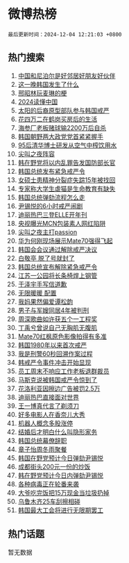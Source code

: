 # 微博热榜

`最后更新时间：2024-12-04 12:21:03 +0800`

## 热门搜索

1. [中国和尼泊尔是好邻居好朋友好伙伴](https://m.weibo.cn/search?containerid=100103type%3D1%26t%3D10%26q%3D%23%E4%B8%AD%E5%9B%BD%E5%92%8C%E5%B0%BC%E6%B3%8A%E5%B0%94%E6%98%AF%E5%A5%BD%E9%82%BB%E5%B1%85%E5%A5%BD%E6%9C%8B%E5%8F%8B%E5%A5%BD%E4%BC%99%E4%BC%B4%23&stream_entry_id=51&isnewpage=1&extparam=seat%3D1%26filter_type%3Drealtimehot%26stream_entry_id%3D51%26pos%3D0%26dgr%3D0%26q%3D%2523%25E4%25B8%25AD%25E5%259B%25BD%25E5%2592%258C%25E5%25B0%25BC%25E6%25B3%258A%25E5%25B0%2594%25E6%2598%25AF%25E5%25A5%25BD%25E9%2582%25BB%25E5%25B1%2585%25E5%25A5%25BD%25E6%259C%258B%25E5%258F%258B%25E5%25A5%25BD%25E4%25BC%2599%25E4%25BC%25B4%2523%26cate%3D10103%26c_type%3D51%26display_time%3D1733286062%26pre_seqid%3D17332860622560127166023)
1. [这一晚韩国发生了什么](https://m.weibo.cn/search?containerid=100103type%3D1%26t%3D10%26q%3D%23%E8%BF%99%E4%B8%80%E6%99%9A%E9%9F%A9%E5%9B%BD%E5%8F%91%E7%94%9F%E4%BA%86%E4%BB%80%E4%B9%88%23&stream_entry_id=31&isnewpage=1&extparam=seat%3D1%26filter_type%3Drealtimehot%26flag%3D2%26pos%3D0%26dgr%3D0%26cate%3D5001%26realpos%3D1%26band_rank%3D1%26stream_entry_id%3D31%26q%3D%2523%25E8%25BF%2599%25E4%25B8%2580%25E6%2599%259A%25E9%259F%25A9%25E5%259B%25BD%25E5%258F%2591%25E7%2594%259F%25E4%25BA%2586%25E4%25BB%2580%25E4%25B9%2588%2523%26lcate%3D5001%26c_type%3D31%26display_time%3D1733286062%26pre_seqid%3D17332860622560127166023)
1. [邢昭林玩麦琳的梗](https://m.weibo.cn/search?containerid=100103type%3D1%26t%3D10%26q%3D%23%E9%82%A2%E6%98%AD%E6%9E%97%E7%8E%A9%E9%BA%A6%E7%90%B3%E7%9A%84%E6%A2%97%23&stream_entry_id=31&isnewpage=1&extparam=seat%3D1%26filter_type%3Drealtimehot%26flag%3D2%26pos%3D1%26dgr%3D0%26cate%3D5001%26realpos%3D2%26band_rank%3D2%26stream_entry_id%3D31%26q%3D%2523%25E9%2582%25A2%25E6%2598%25AD%25E6%259E%2597%25E7%258E%25A9%25E9%25BA%25A6%25E7%2590%25B3%25E7%259A%2584%25E6%25A2%2597%2523%26lcate%3D5001%26c_type%3D31%26display_time%3D1733286062%26pre_seqid%3D17332860622560127166023)
1. [2024读懂中国](https://m.weibo.cn/search?containerid=100103type%3D1%26t%3D10%26q%3D%232024%E8%AF%BB%E6%87%82%E4%B8%AD%E5%9B%BD%23&stream_entry_id=31&isnewpage=1&extparam=seat%3D1%26filter_type%3Drealtimehot%26flag%3D0%26pos%3D2%26dgr%3D0%26cate%3D5001%26realpos%3D3%26band_rank%3D3%26stream_entry_id%3D31%26q%3D%25232024%25E8%25AF%25BB%25E6%2587%2582%25E4%25B8%25AD%25E5%259B%25BD%2523%26lcate%3D5001%26c_type%3D31%26display_time%3D1733286062%26pre_seqid%3D17332860622560127166023)
1. [太阳的后裔原型部队参与韩国戒严](https://m.weibo.cn/search?containerid=100103type%3D1%26t%3D10%26q%3D%23%E5%A4%AA%E9%98%B3%E7%9A%84%E5%90%8E%E8%A3%94%E5%8E%9F%E5%9E%8B%E9%83%A8%E9%98%9F%E5%8F%82%E4%B8%8E%E9%9F%A9%E5%9B%BD%E6%88%92%E4%B8%A5%23&stream_entry_id=31&isnewpage=1&extparam=seat%3D1%26filter_type%3Drealtimehot%26flag%3D1%26pos%3D3%26dgr%3D0%26cate%3D5001%26realpos%3D4%26band_rank%3D4%26stream_entry_id%3D31%26q%3D%2523%25E5%25A4%25AA%25E9%2598%25B3%25E7%259A%2584%25E5%2590%258E%25E8%25A3%2594%25E5%258E%259F%25E5%259E%258B%25E9%2583%25A8%25E9%2598%259F%25E5%258F%2582%25E4%25B8%258E%25E9%259F%25A9%25E5%259B%25BD%25E6%2588%2592%25E4%25B8%25A5%2523%26lcate%3D5001%26c_type%3D31%26display_time%3D1733286062%26pre_seqid%3D17332860622560127166023)
1. [花四万二在鹤岗买房后的生活](https://m.weibo.cn/search?containerid=100103type%3D1%26t%3D10%26q%3D%E8%8A%B1%E5%9B%9B%E4%B8%87%E4%BA%8C%E5%9C%A8%E9%B9%A4%E5%B2%97%E4%B9%B0%E6%88%BF%E5%90%8E%E7%9A%84%E7%94%9F%E6%B4%BB&stream_entry_id=31&isnewpage=1&extparam=seat%3D1%26filter_type%3Drealtimehot%26flag%3D2%26pos%3D4%26dgr%3D0%26cate%3D5001%26realpos%3D5%26band_rank%3D5%26stream_entry_id%3D31%26q%3D%25E8%258A%25B1%25E5%259B%259B%25E4%25B8%2587%25E4%25BA%258C%25E5%259C%25A8%25E9%25B9%25A4%25E5%25B2%2597%25E4%25B9%25B0%25E6%2588%25BF%25E5%2590%258E%25E7%259A%2584%25E7%2594%259F%25E6%25B4%25BB%26lcate%3D5001%26c_type%3D31%26display_time%3D1733286062%26pre_seqid%3D17332860622560127166023)
1. [海参厂老板赌球输2200万后自杀](https://m.weibo.cn/search?containerid=100103type%3D1%26t%3D10%26q%3D%23%E6%B5%B7%E5%8F%82%E5%8E%82%E8%80%81%E6%9D%BF%E8%B5%8C%E7%90%83%E8%BE%932200%E4%B8%87%E5%90%8E%E8%87%AA%E6%9D%80%23&stream_entry_id=31&isnewpage=1&extparam=seat%3D1%26filter_type%3Drealtimehot%26flag%3D0%26pos%3D5%26dgr%3D0%26cate%3D5001%26realpos%3D6%26band_rank%3D6%26stream_entry_id%3D31%26q%3D%2523%25E6%25B5%25B7%25E5%258F%2582%25E5%258E%2582%25E8%2580%2581%25E6%259D%25BF%25E8%25B5%258C%25E7%2590%2583%25E8%25BE%25932200%25E4%25B8%2587%25E5%2590%258E%25E8%2587%25AA%25E6%259D%2580%2523%26lcate%3D5001%26c_type%3D31%26display_time%3D1733286062%26pre_seqid%3D17332860622560127166023)
1. [韩国朝野两大政党党首紧紧握手](https://m.weibo.cn/search?containerid=100103type%3D1%26t%3D10%26q%3D%23%E9%9F%A9%E5%9B%BD%E6%9C%9D%E9%87%8E%E4%B8%A4%E5%A4%A7%E6%94%BF%E5%85%9A%E5%85%9A%E9%A6%96%E7%B4%A7%E7%B4%A7%E6%8F%A1%E6%89%8B%23&stream_entry_id=31&isnewpage=1&extparam=seat%3D1%26filter_type%3Drealtimehot%26flag%3D1%26pos%3D6%26dgr%3D0%26cate%3D5001%26realpos%3D7%26band_rank%3D7%26stream_entry_id%3D31%26q%3D%2523%25E9%259F%25A9%25E5%259B%25BD%25E6%259C%259D%25E9%2587%258E%25E4%25B8%25A4%25E5%25A4%25A7%25E6%2594%25BF%25E5%2585%259A%25E5%2585%259A%25E9%25A6%2596%25E7%25B4%25A7%25E7%25B4%25A7%25E6%258F%25A1%25E6%2589%258B%2523%26lcate%3D5001%26c_type%3D31%26display_time%3D1733286062%26pre_seqid%3D17332860622560127166023)
1. [95后清华博士研发从空气中榨饮用水](https://m.weibo.cn/search?containerid=100103type%3D1%26t%3D10%26q%3D%2395%E5%90%8E%E6%B8%85%E5%8D%8E%E5%8D%9A%E5%A3%AB%E7%A0%94%E5%8F%91%E4%BB%8E%E7%A9%BA%E6%B0%94%E4%B8%AD%E6%A6%A8%E9%A5%AE%E7%94%A8%E6%B0%B4%23&stream_entry_id=31&isnewpage=1&extparam=seat%3D1%26filter_type%3Drealtimehot%26flag%3D1%26pos%3D7%26dgr%3D0%26cate%3D5001%26realpos%3D8%26band_rank%3D8%26stream_entry_id%3D31%26q%3D%252395%25E5%2590%258E%25E6%25B8%2585%25E5%258D%258E%25E5%258D%259A%25E5%25A3%25AB%25E7%25A0%2594%25E5%258F%2591%25E4%25BB%258E%25E7%25A9%25BA%25E6%25B0%2594%25E4%25B8%25AD%25E6%25A6%25A8%25E9%25A5%25AE%25E7%2594%25A8%25E6%25B0%25B4%2523%26lcate%3D5001%26c_type%3D31%26display_time%3D1733286062%26pre_seqid%3D17332860622560127166023)
1. [尖叫之夜阵容](https://m.weibo.cn/search?containerid=100103type%3D1%26t%3D10%26q%3D%E5%B0%96%E5%8F%AB%E4%B9%8B%E5%A4%9C%E9%98%B5%E5%AE%B9&stream_entry_id=31&isnewpage=1&extparam=seat%3D1%26filter_type%3Drealtimehot%26flag%3D0%26pos%3D8%26dgr%3D0%26cate%3D5001%26realpos%3D9%26band_rank%3D9%26stream_entry_id%3D31%26q%3D%25E5%25B0%2596%25E5%258F%25AB%25E4%25B9%258B%25E5%25A4%259C%25E9%2598%25B5%25E5%25AE%25B9%26lcate%3D5001%26c_type%3D31%26display_time%3D1733286062%26pre_seqid%3D17332860622560127166023)
1. [韩在野党将以内乱罪告发国防部长官](https://m.weibo.cn/search?containerid=100103type%3D1%26t%3D10%26q%3D%23%E9%9F%A9%E5%9C%A8%E9%87%8E%E5%85%9A%E5%B0%86%E4%BB%A5%E5%86%85%E4%B9%B1%E7%BD%AA%E5%91%8A%E5%8F%91%E5%9B%BD%E9%98%B2%E9%83%A8%E9%95%BF%E5%AE%98%23&stream_entry_id=31&isnewpage=1&extparam=seat%3D1%26filter_type%3Drealtimehot%26flag%3D1%26pos%3D9%26dgr%3D0%26cate%3D5001%26realpos%3D10%26band_rank%3D10%26stream_entry_id%3D31%26q%3D%2523%25E9%259F%25A9%25E5%259C%25A8%25E9%2587%258E%25E5%2585%259A%25E5%25B0%2586%25E4%25BB%25A5%25E5%2586%2585%25E4%25B9%25B1%25E7%25BD%25AA%25E5%2591%258A%25E5%258F%2591%25E5%259B%25BD%25E9%2598%25B2%25E9%2583%25A8%25E9%2595%25BF%25E5%25AE%2598%2523%26lcate%3D5001%26c_type%3D31%26display_time%3D1733286062%26pre_seqid%3D17332860622560127166023)
1. [韩国总统发布紧急戒严令](https://m.weibo.cn/search?containerid=100103type%3D1%26t%3D10%26q%3D%23%E9%9F%A9%E5%9B%BD%E6%80%BB%E7%BB%9F%E5%8F%91%E5%B8%83%E7%B4%A7%E6%80%A5%E6%88%92%E4%B8%A5%E4%BB%A4%23&stream_entry_id=31&isnewpage=1&extparam=seat%3D1%26filter_type%3Drealtimehot%26flag%3D0%26pos%3D10%26dgr%3D0%26cate%3D5001%26realpos%3D11%26band_rank%3D11%26stream_entry_id%3D31%26q%3D%2523%25E9%259F%25A9%25E5%259B%25BD%25E6%2580%25BB%25E7%25BB%259F%25E5%258F%2591%25E5%25B8%2583%25E7%25B4%25A7%25E6%2580%25A5%25E6%2588%2592%25E4%25B8%25A5%25E4%25BB%25A4%2523%26lcate%3D5001%26c_type%3D31%26display_time%3D1733286062%26pre_seqid%3D17332860622560127166023)
1. [女硕士患精神分裂症失踪15年被找回](https://m.weibo.cn/search?containerid=100103type%3D1%26t%3D10%26q%3D%23%E5%A5%B3%E7%A1%95%E5%A3%AB%E6%82%A3%E7%B2%BE%E7%A5%9E%E5%88%86%E8%A3%82%E7%97%87%E5%A4%B1%E8%B8%AA15%E5%B9%B4%E8%A2%AB%E6%89%BE%E5%9B%9E%23&stream_entry_id=31&isnewpage=1&extparam=seat%3D1%26filter_type%3Drealtimehot%26flag%3D0%26pos%3D11%26dgr%3D0%26cate%3D5001%26realpos%3D12%26band_rank%3D12%26stream_entry_id%3D31%26q%3D%2523%25E5%25A5%25B3%25E7%25A1%2595%25E5%25A3%25AB%25E6%2582%25A3%25E7%25B2%25BE%25E7%25A5%259E%25E5%2588%2586%25E8%25A3%2582%25E7%2597%2587%25E5%25A4%25B1%25E8%25B8%25AA15%25E5%25B9%25B4%25E8%25A2%25AB%25E6%2589%25BE%25E5%259B%259E%2523%26lcate%3D5001%26c_type%3D31%26display_time%3D1733286062%26pre_seqid%3D17332860622560127166023)
1. [专家称大学生虐猫是生命教育有缺失](https://m.weibo.cn/search?containerid=100103type%3D1%26t%3D10%26q%3D%23%E4%B8%93%E5%AE%B6%E7%A7%B0%E5%A4%A7%E5%AD%A6%E7%94%9F%E8%99%90%E7%8C%AB%E6%98%AF%E7%94%9F%E5%91%BD%E6%95%99%E8%82%B2%E6%9C%89%E7%BC%BA%E5%A4%B1%23&stream_entry_id=31&isnewpage=1&extparam=seat%3D1%26filter_type%3Drealtimehot%26flag%3D1%26pos%3D12%26dgr%3D0%26cate%3D5001%26realpos%3D13%26band_rank%3D13%26stream_entry_id%3D31%26q%3D%2523%25E4%25B8%2593%25E5%25AE%25B6%25E7%25A7%25B0%25E5%25A4%25A7%25E5%25AD%25A6%25E7%2594%259F%25E8%2599%2590%25E7%258C%25AB%25E6%2598%25AF%25E7%2594%259F%25E5%2591%25BD%25E6%2595%2599%25E8%2582%25B2%25E6%259C%2589%25E7%25BC%25BA%25E5%25A4%25B1%2523%26lcate%3D5001%26c_type%3D31%26display_time%3D1733286062%26pre_seqid%3D17332860622560127166023)
1. [韩国总统弹劾流程怎么走](https://m.weibo.cn/search?containerid=100103type%3D1%26t%3D10%26q%3D%23%E9%9F%A9%E5%9B%BD%E6%80%BB%E7%BB%9F%E5%BC%B9%E5%8A%BE%E6%B5%81%E7%A8%8B%E6%80%8E%E4%B9%88%E8%B5%B0%23&stream_entry_id=31&isnewpage=1&extparam=seat%3D1%26filter_type%3Drealtimehot%26flag%3D1%26pos%3D13%26dgr%3D0%26cate%3D5001%26realpos%3D14%26band_rank%3D14%26stream_entry_id%3D31%26q%3D%2523%25E9%259F%25A9%25E5%259B%25BD%25E6%2580%25BB%25E7%25BB%259F%25E5%25BC%25B9%25E5%258A%25BE%25E6%25B5%2581%25E7%25A8%258B%25E6%2580%258E%25E4%25B9%2588%25E8%25B5%25B0%2523%26lcate%3D5001%26c_type%3D31%26display_time%3D1733286062%26pre_seqid%3D17332860622560127166023)
1. [尹锡悦的6小时戒严闹剧](https://m.weibo.cn/search?containerid=100103type%3D1%26t%3D10%26q%3D%23%E5%B0%B9%E9%94%A1%E6%82%A6%E7%9A%846%E5%B0%8F%E6%97%B6%E6%88%92%E4%B8%A5%E9%97%B9%E5%89%A7%23&stream_entry_id=31&isnewpage=1&extparam=seat%3D1%26filter_type%3Drealtimehot%26flag%3D1%26pos%3D14%26dgr%3D0%26cate%3D5001%26realpos%3D15%26band_rank%3D15%26stream_entry_id%3D31%26q%3D%2523%25E5%25B0%25B9%25E9%2594%25A1%25E6%2582%25A6%25E7%259A%25846%25E5%25B0%258F%25E6%2597%25B6%25E6%2588%2592%25E4%25B8%25A5%25E9%2597%25B9%25E5%2589%25A7%2523%26lcate%3D5001%26c_type%3D31%26display_time%3D1733286062%26pre_seqid%3D17332860622560127166023)
1. [迪丽热巴三登ELLE开年刊](https://m.weibo.cn/search?containerid=100103type%3D1%26t%3D10%26q%3D%23%E8%BF%AA%E4%B8%BD%E7%83%AD%E5%B7%B4%E4%B8%89%E7%99%BBELLE%E5%BC%80%E5%B9%B4%E5%88%8A%23&stream_entry_id=31&isnewpage=1&extparam=seat%3D1%26filter_type%3Drealtimehot%26flag%3D0%26pos%3D15%26dgr%3D0%26cate%3D5001%26realpos%3D16%26band_rank%3D16%26stream_entry_id%3D31%26q%3D%2523%25E8%25BF%25AA%25E4%25B8%25BD%25E7%2583%25AD%25E5%25B7%25B4%25E4%25B8%2589%25E7%2599%25BBELLE%25E5%25BC%2580%25E5%25B9%25B4%25E5%2588%258A%2523%26lcate%3D5001%26c_type%3D31%26display_time%3D1733286062%26pre_seqid%3D17332860622560127166023)
1. [央视曝光MCN包装素人网红陷阱](https://m.weibo.cn/search?containerid=100103type%3D1%26t%3D10%26q%3D%23%E5%A4%AE%E8%A7%86%E6%9B%9D%E5%85%89MCN%E5%8C%85%E8%A3%85%E7%B4%A0%E4%BA%BA%E7%BD%91%E7%BA%A2%E9%99%B7%E9%98%B1%23&stream_entry_id=31&isnewpage=1&extparam=seat%3D1%26filter_type%3Drealtimehot%26flag%3D0%26pos%3D16%26dgr%3D0%26cate%3D5001%26realpos%3D17%26band_rank%3D17%26stream_entry_id%3D31%26q%3D%2523%25E5%25A4%25AE%25E8%25A7%2586%25E6%259B%259D%25E5%2585%2589MCN%25E5%258C%2585%25E8%25A3%2585%25E7%25B4%25A0%25E4%25BA%25BA%25E7%25BD%2591%25E7%25BA%25A2%25E9%2599%25B7%25E9%2598%25B1%2523%26lcate%3D5001%26c_type%3D31%26display_time%3D1733286062%26pre_seqid%3D17332860622560127166023)
1. [尖叫之夜主打passion](https://m.weibo.cn/search?containerid=100103type%3D1%26t%3D10%26q%3D%23%E5%B0%96%E5%8F%AB%E4%B9%8B%E5%A4%9C%E4%B8%BB%E6%89%93passion%23&stream_entry_id=31&isnewpage=1&extparam=seat%3D1%26filter_type%3Drealtimehot%26flag%3D1%26pos%3D17%26dgr%3D0%26cate%3D5001%26realpos%3D18%26band_rank%3D18%26stream_entry_id%3D31%26q%3D%2523%25E5%25B0%2596%25E5%258F%25AB%25E4%25B9%258B%25E5%25A4%259C%25E4%25B8%25BB%25E6%2589%2593passion%2523%26lcate%3D5001%26c_type%3D31%26display_time%3D1733286062%26pre_seqid%3D17332860622560127166023)
1. [华为何刚现场展示Mate70强得飞起](https://m.weibo.cn/search?containerid=100103type%3D1%26t%3D10%26q%3D%23%E5%8D%8E%E4%B8%BA%E4%BD%95%E5%88%9A%E7%8E%B0%E5%9C%BA%E5%B1%95%E7%A4%BAMate70%E5%BC%BA%E5%BE%97%E9%A3%9E%E8%B5%B7%23&stream_entry_id=31&isnewpage=1&extparam=seat%3D1%26filter_type%3Drealtimehot%26flag%3D0%26pos%3D18%26dgr%3D0%26cate%3D5001%26band_rank%3D19%26realpos%3D19%26adid%3D267085%26c_type%3D31%26q%3D%2523%25E5%258D%258E%25E4%25B8%25BA%25E4%25BD%2595%25E5%2588%259A%25E7%258E%25B0%25E5%259C%25BA%25E5%25B1%2595%25E7%25A4%25BAMate70%25E5%25BC%25BA%25E5%25BE%2597%25E9%25A3%259E%25E8%25B5%25B7%2523%26lcate%3D5001%26stream_entry_id%3D31%26display_time%3D1733286062%26pre_seqid%3D17332860622560127166023)
1. [韩国会会议通过解除戒严决议](https://m.weibo.cn/search?containerid=100103type%3D1%26t%3D10%26q%3D%23%E9%9F%A9%E5%9B%BD%E4%BC%9A%E4%BC%9A%E8%AE%AE%E9%80%9A%E8%BF%87%E8%A7%A3%E9%99%A4%E6%88%92%E4%B8%A5%E5%86%B3%E8%AE%AE%23&stream_entry_id=31&isnewpage=1&extparam=seat%3D1%26filter_type%3Drealtimehot%26flag%3D0%26pos%3D19%26dgr%3D0%26cate%3D5001%26realpos%3D20%26band_rank%3D20%26stream_entry_id%3D31%26q%3D%2523%25E9%259F%25A9%25E5%259B%25BD%25E4%25BC%259A%25E4%25BC%259A%25E8%25AE%25AE%25E9%2580%259A%25E8%25BF%2587%25E8%25A7%25A3%25E9%2599%25A4%25E6%2588%2592%25E4%25B8%25A5%25E5%2586%25B3%25E8%25AE%25AE%2523%26lcate%3D5001%26c_type%3D31%26display_time%3D1733286062%26pre_seqid%3D17332860622560127166023)
1. [白敬亭 脱了号就封了](https://m.weibo.cn/search?containerid=100103type%3D1%26t%3D10%26q%3D%E7%99%BD%E6%95%AC%E4%BA%AD+%E8%84%B1%E4%BA%86%E5%8F%B7%E5%B0%B1%E5%B0%81%E4%BA%86&stream_entry_id=31&isnewpage=1&extparam=seat%3D1%26filter_type%3Drealtimehot%26flag%3D2%26pos%3D20%26dgr%3D0%26cate%3D5001%26realpos%3D21%26band_rank%3D21%26stream_entry_id%3D31%26q%3D%25E7%2599%25BD%25E6%2595%25AC%25E4%25BA%25AD%2520%25E8%2584%25B1%25E4%25BA%2586%25E5%258F%25B7%25E5%25B0%25B1%25E5%25B0%2581%25E4%25BA%2586%26lcate%3D5001%26c_type%3D31%26display_time%3D1733286062%26pre_seqid%3D17332860622560127166023)
1. [韩国总统宣布解除紧急戒严令](https://m.weibo.cn/search?containerid=100103type%3D1%26t%3D10%26q%3D%23%E9%9F%A9%E5%9B%BD%E6%80%BB%E7%BB%9F%E5%AE%A3%E5%B8%83%E8%A7%A3%E9%99%A4%E7%B4%A7%E6%80%A5%E6%88%92%E4%B8%A5%E4%BB%A4%23&stream_entry_id=31&isnewpage=1&extparam=seat%3D1%26filter_type%3Drealtimehot%26flag%3D0%26pos%3D21%26dgr%3D0%26cate%3D5001%26realpos%3D22%26band_rank%3D22%26stream_entry_id%3D31%26q%3D%2523%25E9%259F%25A9%25E5%259B%25BD%25E6%2580%25BB%25E7%25BB%259F%25E5%25AE%25A3%25E5%25B8%2583%25E8%25A7%25A3%25E9%2599%25A4%25E7%25B4%25A7%25E6%2580%25A5%25E6%2588%2592%25E4%25B8%25A5%25E4%25BB%25A4%2523%26lcate%3D5001%26c_type%3D31%26display_time%3D1733286062%26pre_seqid%3D17332860622560127166023)
1. [江苏一公园将长条椅焊上钢管](https://m.weibo.cn/search?containerid=100103type%3D1%26t%3D10%26q%3D%23%E6%B1%9F%E8%8B%8F%E4%B8%80%E5%85%AC%E5%9B%AD%E5%B0%86%E9%95%BF%E6%9D%A1%E6%A4%85%E7%84%8A%E4%B8%8A%E9%92%A2%E7%AE%A1%23&stream_entry_id=31&isnewpage=1&extparam=seat%3D1%26filter_type%3Drealtimehot%26flag%3D1%26pos%3D22%26dgr%3D0%26cate%3D5001%26realpos%3D23%26band_rank%3D23%26stream_entry_id%3D31%26q%3D%2523%25E6%25B1%259F%25E8%258B%258F%25E4%25B8%2580%25E5%2585%25AC%25E5%259B%25AD%25E5%25B0%2586%25E9%2595%25BF%25E6%259D%25A1%25E6%25A4%2585%25E7%2584%258A%25E4%25B8%258A%25E9%2592%25A2%25E7%25AE%25A1%2523%26lcate%3D5001%26c_type%3D31%26display_time%3D1733286062%26pre_seqid%3D17332860622560127166023)
1. [于泽宇手写信道歉](https://m.weibo.cn/search?containerid=100103type%3D1%26t%3D10%26q%3D%23%E4%BA%8E%E6%B3%BD%E5%AE%87%E6%89%8B%E5%86%99%E4%BF%A1%E9%81%93%E6%AD%89%23&stream_entry_id=31&isnewpage=1&extparam=seat%3D1%26filter_type%3Drealtimehot%26flag%3D1%26pos%3D23%26dgr%3D0%26cate%3D5001%26realpos%3D24%26band_rank%3D24%26stream_entry_id%3D31%26q%3D%2523%25E4%25BA%258E%25E6%25B3%25BD%25E5%25AE%2587%25E6%2589%258B%25E5%2586%2599%25E4%25BF%25A1%25E9%2581%2593%25E6%25AD%2589%2523%26lcate%3D5001%26c_type%3D31%26display_time%3D1733286062%26pre_seqid%3D17332860622560127166023)
1. [无限暖暖 配置](https://m.weibo.cn/search?containerid=100103type%3D1%26t%3D10%26q%3D%E6%97%A0%E9%99%90%E6%9A%96%E6%9A%96+%E9%85%8D%E7%BD%AE&stream_entry_id=31&isnewpage=1&extparam=seat%3D1%26filter_type%3Drealtimehot%26flag%3D1%26pos%3D24%26dgr%3D0%26cate%3D5001%26realpos%3D25%26band_rank%3D25%26stream_entry_id%3D31%26q%3D%25E6%2597%25A0%25E9%2599%2590%25E6%259A%2596%25E6%259A%2596%2520%25E9%2585%258D%25E7%25BD%25AE%26lcate%3D5001%26c_type%3D31%26display_time%3D1733286062%26pre_seqid%3D17332860622560127166023)
1. [我妈果然偏爱谭松韵](https://m.weibo.cn/search?containerid=100103type%3D1%26t%3D10%26q%3D%E6%88%91%E5%A6%88%E6%9E%9C%E7%84%B6%E5%81%8F%E7%88%B1%E8%B0%AD%E6%9D%BE%E9%9F%B5&stream_entry_id=31&isnewpage=1&extparam=seat%3D1%26filter_type%3Drealtimehot%26flag%3D0%26pos%3D25%26dgr%3D0%26cate%3D5001%26realpos%3D26%26band_rank%3D26%26stream_entry_id%3D31%26q%3D%25E6%2588%2591%25E5%25A6%2588%25E6%259E%259C%25E7%2584%25B6%25E5%2581%258F%25E7%2588%25B1%25E8%25B0%25AD%25E6%259D%25BE%25E9%259F%25B5%26lcate%3D5001%26c_type%3D31%26display_time%3D1733286062%26pre_seqid%3D17332860622560127166023)
1. [男子与军嫂同居4年被判刑](https://m.weibo.cn/search?containerid=100103type%3D1%26t%3D10%26q%3D%23%E7%94%B7%E5%AD%90%E4%B8%8E%E5%86%9B%E5%AB%82%E5%90%8C%E5%B1%854%E5%B9%B4%E8%A2%AB%E5%88%A4%E5%88%91%23&stream_entry_id=31&isnewpage=1&extparam=seat%3D1%26filter_type%3Drealtimehot%26flag%3D0%26pos%3D26%26dgr%3D0%26cate%3D5001%26realpos%3D27%26band_rank%3D27%26stream_entry_id%3D31%26q%3D%2523%25E7%2594%25B7%25E5%25AD%2590%25E4%25B8%258E%25E5%2586%259B%25E5%25AB%2582%25E5%2590%258C%25E5%25B1%25854%25E5%25B9%25B4%25E8%25A2%25AB%25E5%2588%25A4%25E5%2588%2591%2523%26lcate%3D5001%26c_type%3D31%26display_time%3D1733286062%26pre_seqid%3D17332860622560127166023)
1. [周深歌曲如许获五个一工程奖](https://m.weibo.cn/search?containerid=100103type%3D1%26t%3D10%26q%3D%23%E5%91%A8%E6%B7%B1%E6%AD%8C%E6%9B%B2%E5%A6%82%E8%AE%B8%E8%8E%B7%E4%BA%94%E4%B8%AA%E4%B8%80%E5%B7%A5%E7%A8%8B%E5%A5%96%23&stream_entry_id=31&isnewpage=1&extparam=seat%3D1%26filter_type%3Drealtimehot%26flag%3D1%26pos%3D27%26dgr%3D0%26cate%3D5001%26realpos%3D28%26band_rank%3D28%26stream_entry_id%3D31%26q%3D%2523%25E5%2591%25A8%25E6%25B7%25B1%25E6%25AD%258C%25E6%259B%25B2%25E5%25A6%2582%25E8%25AE%25B8%25E8%258E%25B7%25E4%25BA%2594%25E4%25B8%25AA%25E4%25B8%2580%25E5%25B7%25A5%25E7%25A8%258B%25E5%25A5%2596%2523%26lcate%3D5001%26c_type%3D31%26display_time%3D1733286062%26pre_seqid%3D17332860622560127166023)
1. [丁禹兮曾说自己无胸肌无腹肌](https://m.weibo.cn/search?containerid=100103type%3D1%26t%3D10%26q%3D%23%E4%B8%81%E7%A6%B9%E5%85%AE%E6%9B%BE%E8%AF%B4%E8%87%AA%E5%B7%B1%E6%97%A0%E8%83%B8%E8%82%8C%E6%97%A0%E8%85%B9%E8%82%8C%23&stream_entry_id=31&isnewpage=1&extparam=seat%3D1%26filter_type%3Drealtimehot%26flag%3D0%26pos%3D28%26dgr%3D0%26cate%3D5001%26realpos%3D29%26band_rank%3D29%26stream_entry_id%3D31%26q%3D%2523%25E4%25B8%2581%25E7%25A6%25B9%25E5%2585%25AE%25E6%259B%25BE%25E8%25AF%25B4%25E8%2587%25AA%25E5%25B7%25B1%25E6%2597%25A0%25E8%2583%25B8%25E8%2582%258C%25E6%2597%25A0%25E8%2585%25B9%25E8%2582%258C%2523%26lcate%3D5001%26c_type%3D31%26display_time%3D1733286062%26pre_seqid%3D17332860622560127166023)
1. [Mate70红枫原色影像拍得有多准](https://m.weibo.cn/search?containerid=100103type%3D1%26t%3D10%26q%3D%23Mate70%E7%BA%A2%E6%9E%AB%E5%8E%9F%E8%89%B2%E5%BD%B1%E5%83%8F%E6%8B%8D%E5%BE%97%E6%9C%89%E5%A4%9A%E5%87%86%23&stream_entry_id=31&isnewpage=1&extparam=seat%3D1%26filter_type%3Drealtimehot%26flag%3D0%26pos%3D29%26dgr%3D0%26cate%3D5001%26band_rank%3D30%26realpos%3D30%26adid%3D267086%26c_type%3D31%26q%3D%2523Mate70%25E7%25BA%25A2%25E6%259E%25AB%25E5%258E%259F%25E8%2589%25B2%25E5%25BD%25B1%25E5%2583%258F%25E6%258B%258D%25E5%25BE%2597%25E6%259C%2589%25E5%25A4%259A%25E5%2587%2586%2523%26lcate%3D5001%26stream_entry_id%3D31%26display_time%3D1733286062%26pre_seqid%3D17332860622560127166023)
1. [韩国1980年以来首次戒严](https://m.weibo.cn/search?containerid=100103type%3D1%26t%3D10%26q%3D%23%E9%9F%A9%E5%9B%BD1980%E5%B9%B4%E4%BB%A5%E6%9D%A5%E9%A6%96%E6%AC%A1%E6%88%92%E4%B8%A5%23&stream_entry_id=31&isnewpage=1&extparam=seat%3D1%26filter_type%3Drealtimehot%26flag%3D0%26pos%3D30%26dgr%3D0%26cate%3D5001%26realpos%3D31%26band_rank%3D31%26stream_entry_id%3D31%26q%3D%2523%25E9%259F%25A9%25E5%259B%25BD1980%25E5%25B9%25B4%25E4%25BB%25A5%25E6%259D%25A5%25E9%25A6%2596%25E6%25AC%25A1%25E6%2588%2592%25E4%25B8%25A5%2523%26lcate%3D5001%26c_type%3D31%26display_time%3D1733286062%26pre_seqid%3D17332860622560127166023)
1. [我是刑警60秒回溯作案过程](https://m.weibo.cn/search?containerid=100103type%3D1%26t%3D10%26q%3D%E6%88%91%E6%98%AF%E5%88%91%E8%AD%A660%E7%A7%92%E5%9B%9E%E6%BA%AF%E4%BD%9C%E6%A1%88%E8%BF%87%E7%A8%8B&stream_entry_id=31&isnewpage=1&extparam=seat%3D1%26filter_type%3Drealtimehot%26flag%3D1%26pos%3D31%26dgr%3D0%26cate%3D5001%26realpos%3D32%26band_rank%3D32%26stream_entry_id%3D31%26q%3D%25E6%2588%2591%25E6%2598%25AF%25E5%2588%2591%25E8%25AD%25A660%25E7%25A7%2592%25E5%259B%259E%25E6%25BA%25AF%25E4%25BD%259C%25E6%25A1%2588%25E8%25BF%2587%25E7%25A8%258B%26lcate%3D5001%26c_type%3D31%26display_time%3D1733286062%26pre_seqid%3D17332860622560127166023)
1. [韩戒严令事件冲击开始显现](https://m.weibo.cn/search?containerid=100103type%3D1%26t%3D10%26q%3D%23%E9%9F%A9%E6%88%92%E4%B8%A5%E4%BB%A4%E4%BA%8B%E4%BB%B6%E5%86%B2%E5%87%BB%E5%BC%80%E5%A7%8B%E6%98%BE%E7%8E%B0%23&stream_entry_id=31&isnewpage=1&extparam=seat%3D1%26filter_type%3Drealtimehot%26flag%3D1%26pos%3D32%26dgr%3D0%26cate%3D5001%26realpos%3D33%26band_rank%3D33%26stream_entry_id%3D31%26q%3D%2523%25E9%259F%25A9%25E6%2588%2592%25E4%25B8%25A5%25E4%25BB%25A4%25E4%25BA%258B%25E4%25BB%25B6%25E5%2586%25B2%25E5%2587%25BB%25E5%25BC%2580%25E5%25A7%258B%25E6%2598%25BE%25E7%258E%25B0%2523%26lcate%3D5001%26c_type%3D31%26display_time%3D1733286062%26pre_seqid%3D17332860622560127166023)
1. [员工周末不响应工作老板退群裁员](https://m.weibo.cn/search?containerid=100103type%3D1%26t%3D10%26q%3D%23%E5%91%98%E5%B7%A5%E5%91%A8%E6%9C%AB%E4%B8%8D%E5%93%8D%E5%BA%94%E5%B7%A5%E4%BD%9C%E8%80%81%E6%9D%BF%E9%80%80%E7%BE%A4%E8%A3%81%E5%91%98%23&stream_entry_id=31&isnewpage=1&extparam=seat%3D1%26filter_type%3Drealtimehot%26flag%3D1%26pos%3D33%26dgr%3D0%26cate%3D5001%26realpos%3D34%26band_rank%3D34%26stream_entry_id%3D31%26q%3D%2523%25E5%2591%2598%25E5%25B7%25A5%25E5%2591%25A8%25E6%259C%25AB%25E4%25B8%258D%25E5%2593%258D%25E5%25BA%2594%25E5%25B7%25A5%25E4%25BD%259C%25E8%2580%2581%25E6%259D%25BF%25E9%2580%2580%25E7%25BE%25A4%25E8%25A3%2581%25E5%2591%2598%2523%26lcate%3D5001%26c_type%3D31%26display_time%3D1733286062%26pre_seqid%3D17332860622560127166023)
1. [马斯克说被韩国戒严令惊到了](https://m.weibo.cn/search?containerid=100103type%3D1%26t%3D10%26q%3D%23%E9%A9%AC%E6%96%AF%E5%85%8B%E8%AF%B4%E8%A2%AB%E9%9F%A9%E5%9B%BD%E6%88%92%E4%B8%A5%E4%BB%A4%E6%83%8A%E5%88%B0%E4%BA%86%23&stream_entry_id=31&isnewpage=1&extparam=seat%3D1%26filter_type%3Drealtimehot%26flag%3D1%26pos%3D34%26dgr%3D0%26cate%3D5001%26realpos%3D35%26band_rank%3D35%26stream_entry_id%3D31%26q%3D%2523%25E9%25A9%25AC%25E6%2596%25AF%25E5%2585%258B%25E8%25AF%25B4%25E8%25A2%25AB%25E9%259F%25A9%25E5%259B%25BD%25E6%2588%2592%25E4%25B8%25A5%25E4%25BB%25A4%25E6%2583%258A%25E5%2588%25B0%25E4%25BA%2586%2523%26lcate%3D5001%26c_type%3D31%26display_time%3D1733286062%26pre_seqid%3D17332860622560127166023)
1. [花洛利亚因擦边广告被罚2.5万](https://m.weibo.cn/search?containerid=100103type%3D1%26t%3D10%26q%3D%23%E8%8A%B1%E6%B4%9B%E5%88%A9%E4%BA%9A%E5%9B%A0%E6%93%A6%E8%BE%B9%E5%B9%BF%E5%91%8A%E8%A2%AB%E7%BD%9A2.5%E4%B8%87%23&stream_entry_id=31&isnewpage=1&extparam=seat%3D1%26filter_type%3Drealtimehot%26flag%3D1%26pos%3D35%26dgr%3D0%26cate%3D5001%26realpos%3D36%26band_rank%3D36%26stream_entry_id%3D31%26q%3D%2523%25E8%258A%25B1%25E6%25B4%259B%25E5%2588%25A9%25E4%25BA%259A%25E5%259B%25A0%25E6%2593%25A6%25E8%25BE%25B9%25E5%25B9%25BF%25E5%2591%258A%25E8%25A2%25AB%25E7%25BD%259A2.5%25E4%25B8%2587%2523%26lcate%3D5001%26c_type%3D31%26display_time%3D1733286062%26pre_seqid%3D17332860622560127166023)
1. [迪丽热巴直接面对世界](https://m.weibo.cn/search?containerid=100103type%3D1%26t%3D10%26q%3D%23%E8%BF%AA%E4%B8%BD%E7%83%AD%E5%B7%B4%E7%9B%B4%E6%8E%A5%E9%9D%A2%E5%AF%B9%E4%B8%96%E7%95%8C%23&stream_entry_id=31&isnewpage=1&extparam=seat%3D1%26filter_type%3Drealtimehot%26flag%3D1%26pos%3D36%26dgr%3D0%26cate%3D5001%26realpos%3D37%26band_rank%3D37%26stream_entry_id%3D31%26q%3D%2523%25E8%25BF%25AA%25E4%25B8%25BD%25E7%2583%25AD%25E5%25B7%25B4%25E7%259B%25B4%25E6%258E%25A5%25E9%259D%25A2%25E5%25AF%25B9%25E4%25B8%2596%25E7%2595%258C%2523%26lcate%3D5001%26c_type%3D31%26display_time%3D1733286062%26pre_seqid%3D17332860622560127166023)
1. [王一博真代言了剃须刀](https://m.weibo.cn/search?containerid=100103type%3D1%26t%3D10%26q%3D%23%E7%8E%8B%E4%B8%80%E5%8D%9A%E7%9C%9F%E4%BB%A3%E8%A8%80%E4%BA%86%E5%89%83%E9%A1%BB%E5%88%80%23&stream_entry_id=31&isnewpage=1&extparam=seat%3D1%26filter_type%3Drealtimehot%26flag%3D0%26pos%3D37%26dgr%3D0%26cate%3D5001%26band_rank%3D38%26realpos%3D38%26adid%3D266706%26c_type%3D31%26q%3D%2523%25E7%258E%258B%25E4%25B8%2580%25E5%258D%259A%25E7%259C%259F%25E4%25BB%25A3%25E8%25A8%2580%25E4%25BA%2586%25E5%2589%2583%25E9%25A1%25BB%25E5%2588%2580%2523%26lcate%3D5001%26stream_entry_id%3D31%26display_time%3D1733286062%26pre_seqid%3D17332860622560127166023)
1. [好多电影人在香奈儿大秀](https://m.weibo.cn/search?containerid=100103type%3D1%26t%3D10%26q%3D%E5%A5%BD%E5%A4%9A%E7%94%B5%E5%BD%B1%E4%BA%BA%E5%9C%A8%E9%A6%99%E5%A5%88%E5%84%BF%E5%A4%A7%E7%A7%80&stream_entry_id=31&isnewpage=1&extparam=seat%3D1%26filter_type%3Drealtimehot%26flag%3D0%26pos%3D38%26dgr%3D0%26cate%3D5001%26band_rank%3D39%26realpos%3D39%26adid%3D267164%26c_type%3D31%26q%3D%25E5%25A5%25BD%25E5%25A4%259A%25E7%2594%25B5%25E5%25BD%25B1%25E4%25BA%25BA%25E5%259C%25A8%25E9%25A6%2599%25E5%25A5%2588%25E5%2584%25BF%25E5%25A4%25A7%25E7%25A7%2580%26lcate%3D5001%26stream_entry_id%3D31%26display_time%3D1733286062%26pre_seqid%3D17332860622560127166023)
1. [机器人概念多股涨停](https://m.weibo.cn/search?containerid=100103type%3D1%26t%3D10%26q%3D%23%E6%9C%BA%E5%99%A8%E4%BA%BA%E6%A6%82%E5%BF%B5%E5%A4%9A%E8%82%A1%E6%B6%A8%E5%81%9C%23&stream_entry_id=31&isnewpage=1&extparam=seat%3D1%26filter_type%3Drealtimehot%26flag%3D1%26pos%3D39%26dgr%3D0%26cate%3D5001%26realpos%3D40%26band_rank%3D40%26stream_entry_id%3D31%26q%3D%2523%25E6%259C%25BA%25E5%2599%25A8%25E4%25BA%25BA%25E6%25A6%2582%25E5%25BF%25B5%25E5%25A4%259A%25E8%2582%25A1%25E6%25B6%25A8%25E5%2581%259C%2523%26lcate%3D5001%26c_type%3D31%26display_time%3D1733286062%26pre_seqid%3D17332860622560127166023)
1. [结婚后才明白什么叫隐形家务](https://m.weibo.cn/search?containerid=100103type%3D1%26t%3D10%26q%3D%23%E7%BB%93%E5%A9%9A%E5%90%8E%E6%89%8D%E6%98%8E%E7%99%BD%E4%BB%80%E4%B9%88%E5%8F%AB%E9%9A%90%E5%BD%A2%E5%AE%B6%E5%8A%A1%23&stream_entry_id=31&isnewpage=1&extparam=seat%3D1%26filter_type%3Drealtimehot%26flag%3D0%26pos%3D40%26dgr%3D0%26cate%3D5001%26realpos%3D41%26band_rank%3D41%26stream_entry_id%3D31%26q%3D%2523%25E7%25BB%2593%25E5%25A9%259A%25E5%2590%258E%25E6%2589%258D%25E6%2598%258E%25E7%2599%25BD%25E4%25BB%2580%25E4%25B9%2588%25E5%258F%25AB%25E9%259A%2590%25E5%25BD%25A2%25E5%25AE%25B6%25E5%258A%25A1%2523%26lcate%3D5001%26c_type%3D31%26display_time%3D1733286062%26pre_seqid%3D17332860622560127166023)
1. [韩国总统幕僚辞职](https://m.weibo.cn/search?containerid=100103type%3D1%26t%3D10%26q%3D%23%E9%9F%A9%E5%9B%BD%E6%80%BB%E7%BB%9F%E5%B9%95%E5%83%9A%E8%BE%9E%E8%81%8C%23&stream_entry_id=31&isnewpage=1&extparam=seat%3D1%26filter_type%3Drealtimehot%26flag%3D0%26pos%3D41%26dgr%3D0%26cate%3D5001%26realpos%3D42%26band_rank%3D42%26stream_entry_id%3D31%26q%3D%2523%25E9%259F%25A9%25E5%259B%25BD%25E6%2580%25BB%25E7%25BB%259F%25E5%25B9%2595%25E5%2583%259A%25E8%25BE%259E%25E8%2581%258C%2523%26lcate%3D5001%26c_type%3D31%26display_time%3D1733286062%26pre_seqid%3D17332860622560127166023)
1. [章子怡周冬雨聚餐](https://m.weibo.cn/search?containerid=100103type%3D1%26t%3D10%26q%3D%23%E7%AB%A0%E5%AD%90%E6%80%A1%E5%91%A8%E5%86%AC%E9%9B%A8%E8%81%9A%E9%A4%90%23&stream_entry_id=31&isnewpage=1&extparam=seat%3D1%26filter_type%3Drealtimehot%26flag%3D1%26pos%3D42%26dgr%3D0%26cate%3D5001%26realpos%3D43%26band_rank%3D43%26stream_entry_id%3D31%26q%3D%2523%25E7%25AB%25A0%25E5%25AD%2590%25E6%2580%25A1%25E5%2591%25A8%25E5%2586%25AC%25E9%259B%25A8%25E8%2581%259A%25E9%25A4%2590%2523%26lcate%3D5001%26c_type%3D31%26display_time%3D1733286062%26pre_seqid%3D17332860622560127166023)
1. [韩国在野党预计今日弹劾尹锡悦](https://m.weibo.cn/search?containerid=100103type%3D1%26t%3D10%26q%3D%23%E9%9F%A9%E5%9B%BD%E5%9C%A8%E9%87%8E%E5%85%9A%E9%A2%84%E8%AE%A1%E4%BB%8A%E6%97%A5%E5%BC%B9%E5%8A%BE%E5%B0%B9%E9%94%A1%E6%82%A6%23&stream_entry_id=31&isnewpage=1&extparam=seat%3D1%26filter_type%3Drealtimehot%26flag%3D0%26pos%3D43%26dgr%3D0%26cate%3D5001%26realpos%3D44%26band_rank%3D44%26stream_entry_id%3D31%26q%3D%2523%25E9%259F%25A9%25E5%259B%25BD%25E5%259C%25A8%25E9%2587%258E%25E5%2585%259A%25E9%25A2%2584%25E8%25AE%25A1%25E4%25BB%258A%25E6%2597%25A5%25E5%25BC%25B9%25E5%258A%25BE%25E5%25B0%25B9%25E9%2594%25A1%25E6%2582%25A6%2523%26lcate%3D5001%26c_type%3D31%26display_time%3D1733286062%26pre_seqid%3D17332860622560127166023)
1. [成都街头200元一份的炒饭](https://m.weibo.cn/search?containerid=100103type%3D1%26t%3D10%26q%3D%E6%88%90%E9%83%BD%E8%A1%97%E5%A4%B4200%E5%85%83%E4%B8%80%E4%BB%BD%E7%9A%84%E7%82%92%E9%A5%AD&stream_entry_id=31&isnewpage=1&extparam=seat%3D1%26filter_type%3Drealtimehot%26flag%3D0%26pos%3D44%26dgr%3D0%26cate%3D5001%26realpos%3D45%26band_rank%3D45%26stream_entry_id%3D31%26q%3D%25E6%2588%2590%25E9%2583%25BD%25E8%25A1%2597%25E5%25A4%25B4200%25E5%2585%2583%25E4%25B8%2580%25E4%25BB%25BD%25E7%259A%2584%25E7%2582%2592%25E9%25A5%25AD%26lcate%3D5001%26c_type%3D31%26display_time%3D1733286062%26pre_seqid%3D17332860622560127166023)
1. [韩在野党预计今日内弹劾尹锡悦](https://m.weibo.cn/search?containerid=100103type%3D1%26t%3D10%26q%3D%23%E9%9F%A9%E5%9C%A8%E9%87%8E%E5%85%9A%E9%A2%84%E8%AE%A1%E4%BB%8A%E6%97%A5%E5%86%85%E5%BC%B9%E5%8A%BE%E5%B0%B9%E9%94%A1%E6%82%A6%23&stream_entry_id=31&isnewpage=1&extparam=seat%3D1%26filter_type%3Drealtimehot%26flag%3D1%26pos%3D45%26dgr%3D0%26cate%3D5001%26realpos%3D46%26band_rank%3D46%26stream_entry_id%3D31%26q%3D%2523%25E9%259F%25A9%25E5%259C%25A8%25E9%2587%258E%25E5%2585%259A%25E9%25A2%2584%25E8%25AE%25A1%25E4%25BB%258A%25E6%2597%25A5%25E5%2586%2585%25E5%25BC%25B9%25E5%258A%25BE%25E5%25B0%25B9%25E9%2594%25A1%25E6%2582%25A6%2523%26lcate%3D5001%26c_type%3D31%26display_time%3D1733286062%26pre_seqid%3D17332860622560127166023)
1. [各种病毒正在轮番来袭](https://m.weibo.cn/search?containerid=100103type%3D1%26t%3D10%26q%3D%23%E5%90%84%E7%A7%8D%E7%97%85%E6%AF%92%E6%AD%A3%E5%9C%A8%E8%BD%AE%E7%95%AA%E6%9D%A5%E8%A2%AD%23&stream_entry_id=31&isnewpage=1&extparam=seat%3D1%26filter_type%3Drealtimehot%26flag%3D1%26pos%3D46%26dgr%3D0%26cate%3D5001%26realpos%3D47%26band_rank%3D47%26stream_entry_id%3D31%26q%3D%2523%25E5%2590%2584%25E7%25A7%258D%25E7%2597%2585%25E6%25AF%2592%25E6%25AD%25A3%25E5%259C%25A8%25E8%25BD%25AE%25E7%2595%25AA%25E6%259D%25A5%25E8%25A2%25AD%2523%26lcate%3D5001%26c_type%3D31%26display_time%3D1733286062%26pre_seqid%3D17332860622560127166023)
1. [大爷吃完饭把15万现金当垃圾扔掉](https://m.weibo.cn/search?containerid=100103type%3D1%26t%3D10%26q%3D%23%E5%A4%A7%E7%88%B7%E5%90%83%E5%AE%8C%E9%A5%AD%E6%8A%8A15%E4%B8%87%E7%8E%B0%E9%87%91%E5%BD%93%E5%9E%83%E5%9C%BE%E6%89%94%E6%8E%89%23&stream_entry_id=31&isnewpage=1&extparam=seat%3D1%26filter_type%3Drealtimehot%26flag%3D1%26pos%3D47%26dgr%3D0%26cate%3D5001%26realpos%3D48%26band_rank%3D48%26stream_entry_id%3D31%26q%3D%2523%25E5%25A4%25A7%25E7%2588%25B7%25E5%2590%2583%25E5%25AE%258C%25E9%25A5%25AD%25E6%258A%258A15%25E4%25B8%2587%25E7%258E%25B0%25E9%2587%2591%25E5%25BD%2593%25E5%259E%2583%25E5%259C%25BE%25E6%2589%2594%25E6%258E%2589%2523%26lcate%3D5001%26c_type%3D31%26display_time%3D1733286062%26pre_seqid%3D17332860622560127166023)
1. [乌鲁木齐25车刮擦相碰](https://m.weibo.cn/search?containerid=100103type%3D1%26t%3D10%26q%3D%23%E4%B9%8C%E9%B2%81%E6%9C%A8%E9%BD%9025%E8%BD%A6%E5%88%AE%E6%93%A6%E7%9B%B8%E7%A2%B0%23&stream_entry_id=31&isnewpage=1&extparam=seat%3D1%26filter_type%3Drealtimehot%26flag%3D0%26pos%3D48%26dgr%3D0%26cate%3D5001%26realpos%3D49%26band_rank%3D49%26stream_entry_id%3D31%26q%3D%2523%25E4%25B9%258C%25E9%25B2%2581%25E6%259C%25A8%25E9%25BD%259025%25E8%25BD%25A6%25E5%2588%25AE%25E6%2593%25A6%25E7%259B%25B8%25E7%25A2%25B0%2523%26lcate%3D5001%26c_type%3D31%26display_time%3D1733286062%26pre_seqid%3D17332860622560127166023)
1. [韩国最大工会将进行无限期罢工](https://m.weibo.cn/search?containerid=100103type%3D1%26t%3D10%26q%3D%23%E9%9F%A9%E5%9B%BD%E6%9C%80%E5%A4%A7%E5%B7%A5%E4%BC%9A%E5%B0%86%E8%BF%9B%E8%A1%8C%E6%97%A0%E9%99%90%E6%9C%9F%E7%BD%A2%E5%B7%A5%23&stream_entry_id=31&isnewpage=1&extparam=seat%3D1%26filter_type%3Drealtimehot%26flag%3D1%26pos%3D49%26dgr%3D0%26cate%3D5001%26realpos%3D50%26band_rank%3D50%26stream_entry_id%3D31%26q%3D%2523%25E9%259F%25A9%25E5%259B%25BD%25E6%259C%2580%25E5%25A4%25A7%25E5%25B7%25A5%25E4%25BC%259A%25E5%25B0%2586%25E8%25BF%259B%25E8%25A1%258C%25E6%2597%25A0%25E9%2599%2590%25E6%259C%259F%25E7%25BD%25A2%25E5%25B7%25A5%2523%26lcate%3D5001%26c_type%3D31%26display_time%3D1733286062%26pre_seqid%3D17332860622560127166023)

## 热门话题

暂无数据
